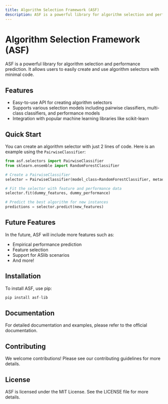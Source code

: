 ```yaml
---
title: Algorithm Selection Framework (ASF)
description: ASF is a powerful library for algorithm selection and performance prediction. Learn how to create and use algorithm selectors with minimal code.
---
```


# Algorithm Selection Framework (ASF)

ASF is a powerful library for algorithm selection and performance prediction. It allows users to easily create and use algorithm selectors with minimal code.

## Features

- Easy-to-use API for creating algorithm selectors
- Supports various selection models including pairwise classifiers, multi-class classifiers, and performance models
- Integration with popular machine learning libraries like scikit-learn

## Quick Start

You can create an algorithm selector with just 2 lines of code. Here is an example using the `PairwiseClassifier`:

```python
from asf.selectors import PairwiseClassifier
from sklearn.ensemble import RandomForestClassifier

# Create a PairwiseClassifier
selector = PairwiseClassifier(model_class=RandomForestClassifier, metadata=your_metadata)

# Fit the selector with feature and performance data
selector.fit(dummy_features, dummy_performance)

# Predict the best algorithm for new instances
predictions = selector.predict(new_features)
```

## Future Features

In the future, ASF will include more features such as:

- Empirical performance prediction
- Feature selection
- Support for ASlib scenarios
- And more!

## Installation

To install ASF, use pip:
```python
pip install asf-lib
```

## Documentation

For detailed documentation and examples, please refer to the official documentation.

## Contributing

We welcome contributions! Please see our contributing guidelines for more details.

## License

ASF is licensed under the MIT License. See the LICENSE file for more details.

